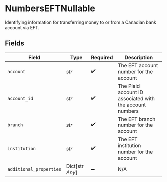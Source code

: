 # NumbersEFTNullable

Identifying information for transferring money to or from a Canadian bank account via EFT.


## Fields

| Field                                                    | Type                                                     | Required                                                 | Description                                              |
| -------------------------------------------------------- | -------------------------------------------------------- | -------------------------------------------------------- | -------------------------------------------------------- |
| `account`                                                | *str*                                                    | :heavy_check_mark:                                       | The EFT account number for the account                   |
| `account_id`                                             | *str*                                                    | :heavy_check_mark:                                       | The Plaid account ID associated with the account numbers |
| `branch`                                                 | *str*                                                    | :heavy_check_mark:                                       | The EFT branch number for the account                    |
| `institution`                                            | *str*                                                    | :heavy_check_mark:                                       | The EFT institution number for the account               |
| `additional_properties`                                  | Dict[str, *Any*]                                         | :heavy_minus_sign:                                       | N/A                                                      |